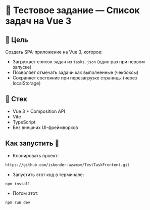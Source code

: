 # 🧪 Тестовое задание — Список задач на Vue 3

## 📌 Цель

Создать SPA-приложение на Vue 3, которое:

- Загружает список задач из `tasks.json` (один раз при первом запуске)
- Позволяет отмечать задачи как выполненные (чекбоксы)
- Сохраняет состояние при перезагрузке страницы (через localStorage)

## 🧩 Стек

- Vue 3 + Composition API
- Vite
- TypeScript
- Без внешних UI-фреймворков

## Как запустить 🚀
- Клонировать проект:
```bash
https://github.com/iskender-azamov/TestTaskFrontent.git
```
- Запустить этот код в терминале:
```bash
npm install
```
- Потом этот:
```bash
npm run dev
```